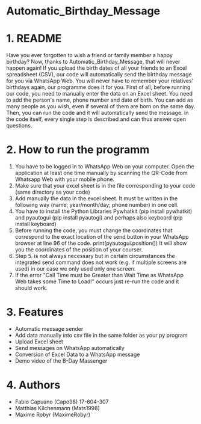 # Automatic_Birthday_Message
# 1. README
Have you ever forgotten to wish a friend or family member a happy birthday? Now, thanks to Automatic_Birthday_Message, that will never happen again! If you upload the birth dates of all your friends to an Excel spreadsheet (CSV), our code will automatically send the birthday message for you via WhatsApp Web. You will never have to remember your relatives' birthdays again, our programme does it for you. First of all, before running our code, you need to manually enter the data on an Excel sheet. You need to add the person's name, phone number and date of birth. You can add as many people as you wish, even if several of them are born on the same day. Then, you can run the code and it will automatically send the message. In the code itself, every single step is described and can thus answer open questions.
# 2. How to run the programm 
1. You have to be logged in to WhatsApp Web on your computer. Open the application at least one time manually by scanning the QR-Code from Whatsapp Web with your mobile phone. 
2. Make sure that your excel sheet is in the file corresponding to your code (same directory as your code)
3. Add manually the data in the excel sheet. It must be written in the following way (name; year/month/day; phone number) in one cell.
4. You have to install the Python Libraries Pywhatkit (pip install pywhatkit) and pyautogui (pip install pyautogi) and perhaps also keyboard (pip install keyboard)
5. Before running the code, you must change the coordinates that correspond to the exact location of the send button in your WhatsApp browser at line 96 of the code. print(pyautogui.position()) It will show you the coordinates of the position of your courser.
6. Step 5. is not always necessary but in certain circumstances the integrated send command does not work (e.g. if multiple screens are used) in our case we only used only one screen.
7. If the error "Call Time must be Greater than Wait Time as WhatsApp Web takes some Time to Load!" occurs just re-run the code and it should work.

# 3. Features
- Automatic message sender
- Add data manually into csv file in the same folder as your py program
- Upload Excel sheet 
- Send messages on WhatsApp automatically
- Conversion of Excel Data to a WhatsApp message
- Demo video of the B-Day Massenger
# 4. Authors
- Fabio Capuano (Capo98) 17-604-307
- Matthias Kilchenmann (Mats1998)
- Maxime Robyr (MaximeRobyr)
